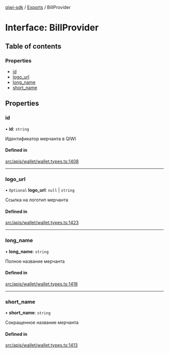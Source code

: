 [qiwi-sdk](../README.md) / [Exports](../modules.md) / BillProvider

# Interface: BillProvider

## Table of contents

### Properties

- [id](BillProvider.md#id)
- [logo\_url](BillProvider.md#logo_url)
- [long\_name](BillProvider.md#long_name)
- [short\_name](BillProvider.md#short_name)

## Properties

### id

• **id**: `string`

Идентификатор мерчанта в QIWI

#### Defined in

[src/apis/wallet/wallet.types.ts:1408](https://github.com/AlexXanderGrib/node-qiwi-sdk/blob/d0770ca/src/apis/wallet/wallet.types.ts#L1408)

___

### logo\_url

• `Optional` **logo\_url**: ``null`` \| `string`

Ссылка на логотип мерчанта

#### Defined in

[src/apis/wallet/wallet.types.ts:1423](https://github.com/AlexXanderGrib/node-qiwi-sdk/blob/d0770ca/src/apis/wallet/wallet.types.ts#L1423)

___

### long\_name

• **long\_name**: `string`

Полное название мерчанта

#### Defined in

[src/apis/wallet/wallet.types.ts:1418](https://github.com/AlexXanderGrib/node-qiwi-sdk/blob/d0770ca/src/apis/wallet/wallet.types.ts#L1418)

___

### short\_name

• **short\_name**: `string`

Сокращенное название мерчанта

#### Defined in

[src/apis/wallet/wallet.types.ts:1413](https://github.com/AlexXanderGrib/node-qiwi-sdk/blob/d0770ca/src/apis/wallet/wallet.types.ts#L1413)
